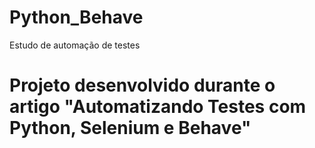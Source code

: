 # Python_Behave
Estudo de automação de testes
# Projeto desenvolvido durante o artigo "Automatizando Testes com Python, Selenium e Behave"